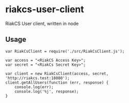 # riakcs-user-client
RiakCS User client, written in node

## Usage

    var RiakCsClient = require('./src/RiakCsClient.js');
    
    var access = "<RiakCS Access Key>";
    var secret = "<RiakCs Secret Key>";
        
    var client = new RiakCsClient(access, secret, 'http://riakcs.test:18080');
    client.getAllUsers(function (err, response) {
        console.log(err);
        console.log('%j', response);
    }
